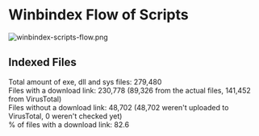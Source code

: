 # Winbindex Flow of Scripts

![winbindex-scripts-flow.png](winbindex-scripts-flow.png)

## Indexed Files

<!--FileStats-->
Total amount of exe, dll and sys files: 279,480  
Files with a download link: 230,778 (89,326 from the actual files, 141,452 from VirusTotal)  
Files without a download link: 48,702 (48,702 weren't uploaded to VirusTotal, 0 weren't checked yet)  
% of files with a download link: 82.6  
<!--/FileStats-->
